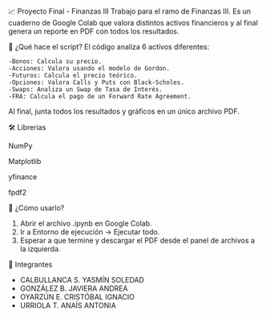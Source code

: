 📈 Proyecto Final - Finanzas III
  Trabajo para el ramo de Finanzas III. Es un cuaderno de Google Colab que valora distintos activos financieros y al final genera un reporte en PDF con todos los resultados.

📄 ¿Qué hace el script?
  El código analiza 6 activos diferentes:

    -Bonos: Calcula su precio.
    -Acciones: Valora usando el modelo de Gordon.
    -Futuros: Calcula el precio teórico.
    -Opciones: Valora Calls y Puts con Black-Scholes.
    -Swaps: Analiza un Swap de Tasa de Interés.
    -FRA: Calcula el pago de un Forward Rate Agreement.

  Al final, junta todos los resultados y gráficos en un único archivo PDF.

🛠️ Librerias

NumPy

Matplotlib

yfinance

fpdf2

🚀 ¿Cómo usarlo?
  1. Abrir el archivo .ipynb en Google Colab.
  2. Ir a Entorno de ejecución -> Ejecutar todo.
  3. Esperar a que termine y descargar el PDF desde el panel de archivos a la izquierda.

👥 Integrantes
  - CALBULLANCA S. YASMÍN SOLEDAD
  - GONZÁLEZ B. JAVIERA ANDREA
  - OYARZÚN E. CRISTÓBAL IGNACIO
  - URRIOLA T. ANAÍS ANTONIA
